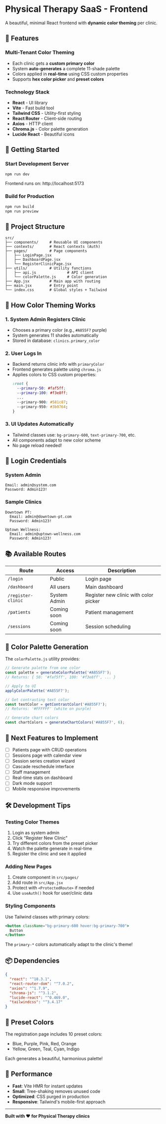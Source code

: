 # Physical Therapy SaaS - Frontend

A beautiful, minimal React frontend with **dynamic color theming** per clinic.

## 🎨 Features

### Multi-Tenant Color Theming
- Each clinic gets a **custom primary color**
- System **auto-generates** a complete 11-shade palette
- Colors applied in **real-time** using CSS custom properties
- Supports **hex color picker** and **preset colors**

### Technology Stack
- **React** - UI library
- **Vite** - Fast build tool
- **Tailwind CSS** - Utility-first styling
- **React Router** - Client-side routing
- **Axios** - HTTP client
- **Chroma.js** - Color palette generation
- **Lucide React** - Beautiful icons

## 🚀 Getting Started

### Start Development Server
```bash
npm run dev
```

Frontend runs on: http://localhost:5173

### Build for Production
```bash
npm run build
npm run preview
```

## 📁 Project Structure

```
src/
├── components/     # Reusable UI components
├── contexts/       # React contexts (Auth)
├── pages/          # Page components
│   ├── LoginPage.jsx
│   ├── DashboardPage.jsx
│   └── RegisterClinicPage.jsx
├── utils/          # Utility functions
│   ├── api.js              # API client
│   └── colorPalette.js     # Color generation
├── App.jsx         # Main app with routing
├── main.jsx        # Entry point
└── index.css       # Global styles + Tailwind

```

## 🎨 How Color Theming Works

### 1. System Admin Registers Clinic
- Chooses a primary color (e.g., `#A855F7` purple)
- System generates 11 shades automatically
- Stored in database: `clinics.primary_color`

### 2. User Logs In
- Backend returns clinic info with `primaryColor`
- Frontend generates palette using `chroma.js`
- Applies colors to CSS custom properties:
  ```css
  :root {
    --primary-50: #faf5ff;
    --primary-100: #f3e8ff;
    ...
    --primary-900: #581c87;
    --primary-950: #3b0764;
  }
  ```

### 3. UI Updates Automatically
- Tailwind classes use: `bg-primary-600`, `text-primary-700`, etc.
- All components adapt to new color scheme
- No page reload needed!

## 🎯 Login Credentials

### System Admin
```
Email: admin@system.com
Password: Admin123!
```

### Sample Clinics
```
Downtown PT:
  Email: admin@downtown-pt.com
  Password: Admin123!

Uptown Wellness:
  Email: admin@uptown-wellness.com
  Password: Admin123!
```

## 📚 Available Routes

| Route | Access | Description |
|-------|--------|-------------|
| `/login` | Public | Login page |
| `/dashboard` | All users | Main dashboard |
| `/register-clinic` | System Admin | Register new clinic with color picker |
| `/patients` | Coming soon | Patient management |
| `/sessions` | Coming soon | Session scheduling |

## 🎨 Color Palette Generation

The `colorPalette.js` utility provides:

```javascript
// Generate palette from one color
const palette = generateColorPalette('#A855F7');
// Returns: { 50: '#faf5ff', 100: '#f3e8ff', ... }

// Apply to UI
applyColorPalette('#A855F7');

// Get contrasting text color
const textColor = getContrastColor('#A855F7');
// Returns: '#FFFFFF' (white on purple)

// Generate chart colors
const chartColors = generateChartColors('#A855F7', 6);
```

## 🎯 Next Features to Implement

- [ ] Patients page with CRUD operations
- [ ] Sessions page with calendar view
- [ ] Session series creation wizard
- [ ] Cascade reschedule interface
- [ ] Staff management
- [ ] Real-time stats on dashboard
- [ ] Dark mode support
- [ ] Mobile responsive improvements

## 🛠️ Development Tips

### Testing Color Themes

1. Login as system admin
2. Click "Register New Clinic"
3. Try different colors from the preset picker
4. Watch the palette generate in real-time
5. Register the clinic and see it applied

### Adding New Pages

1. Create component in `src/pages/`
2. Add route in `src/App.jsx`
3. Protect with `<ProtectedRoute>` if needed
4. Use `useAuth()` hook for user/clinic data

### Styling Components

Use Tailwind classes with primary colors:
```jsx
<button className="bg-primary-600 hover:bg-primary-700">
  Button
</button>
```

The `primary-*` colors automatically adapt to the clinic's theme!

## 📦 Dependencies

```json
{
  "react": "^18.3.1",
  "react-router-dom": "^7.0.2",
  "axios": "^1.7.9",
  "chroma-js": "^3.1.2",
  "lucide-react": "^0.469.0",
  "tailwindcss": "^3.4.17"
}
```

## 🎨 Preset Colors

The registration page includes 10 preset colors:
- Blue, Purple, Pink, Red, Orange
- Yellow, Green, Teal, Cyan, Indigo

Each generates a beautiful, harmonious palette!

## 🚀 Performance

- **Fast**: Vite HMR for instant updates
- **Small**: Tree-shaking removes unused code
- **Optimized**: CSS purged in production
- **Responsive**: Tailwind's mobile-first approach

---

**Built with ❤️ for Physical Therapy clinics**
